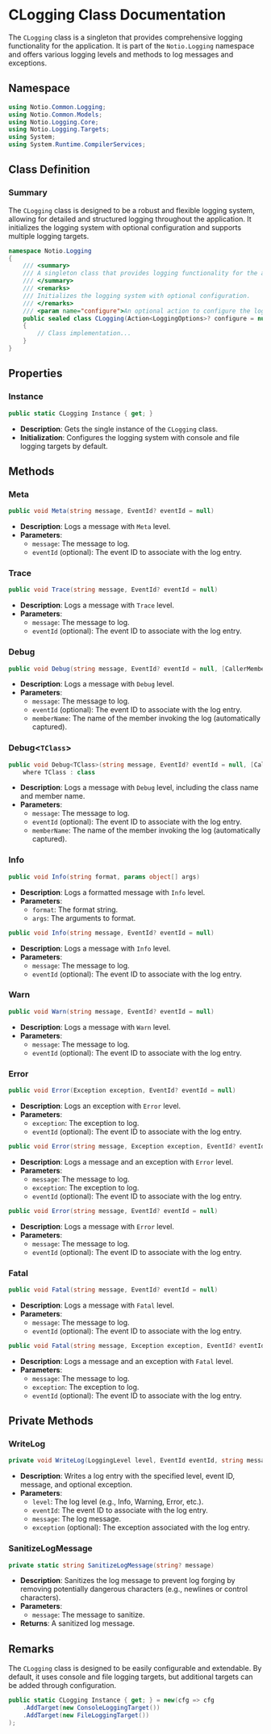 ﻿# CLogging Class Documentation

The `CLogging` class is a singleton that provides comprehensive logging functionality for the application. It is part of the `Notio.Logging` namespace and offers various logging levels and methods to log messages and exceptions.

## Namespace

```csharp
using Notio.Common.Logging;
using Notio.Common.Models;
using Notio.Logging.Core;
using Notio.Logging.Targets;
using System;
using System.Runtime.CompilerServices;
```

## Class Definition

### Summary

The `CLogging` class is designed to be a robust and flexible logging system, allowing for detailed and structured logging throughout the application. It initializes the logging system with optional configuration and supports multiple logging targets.

```csharp
namespace Notio.Logging
{
    /// <summary>
    /// A singleton class that provides logging functionality for the application.
    /// </summary>
    /// <remarks>
    /// Initializes the logging system with optional configuration.
    /// </remarks>
    /// <param name="configure">An optional action to configure the logging system.</param>
    public sealed class CLogging(Action<LoggingOptions>? configure = null) : LoggingEngine(configure), ILogger
    {
        // Class implementation...
    }
}
```

## Properties

### Instance

```csharp
public static CLogging Instance { get; }
```

- **Description**: Gets the single instance of the `CLogging` class.
- **Initialization**: Configures the logging system with console and file logging targets by default.

## Methods

### Meta

```csharp
public void Meta(string message, EventId? eventId = null)
```

- **Description**: Logs a message with `Meta` level.
- **Parameters**:
  - `message`: The message to log.
  - `eventId` (optional): The event ID to associate with the log entry.

### Trace

```csharp
public void Trace(string message, EventId? eventId = null)
```

- **Description**: Logs a message with `Trace` level.
- **Parameters**:
  - `message`: The message to log.
  - `eventId` (optional): The event ID to associate with the log entry.

### Debug

```csharp
public void Debug(string message, EventId? eventId = null, [CallerMemberName] string memberName = "")
```

- **Description**: Logs a message with `Debug` level.
- **Parameters**:
  - `message`: The message to log.
  - `eventId` (optional): The event ID to associate with the log entry.
  - `memberName`: The name of the member invoking the log (automatically captured).

### Debug<`TClass`>

```csharp
public void Debug<TClass>(string message, EventId? eventId = null, [CallerMemberName] string memberName = "")
    where TClass : class
```

- **Description**: Logs a message with `Debug` level, including the class name and member name.
- **Parameters**:
  - `message`: The message to log.
  - `eventId` (optional): The event ID to associate with the log entry.
  - `memberName`: The name of the member invoking the log (automatically captured).

### Info

```csharp
public void Info(string format, params object[] args)
```

- **Description**: Logs a formatted message with `Info` level.
- **Parameters**:
  - `format`: The format string.
  - `args`: The arguments to format.

```csharp
public void Info(string message, EventId? eventId = null)
```

- **Description**: Logs a message with `Info` level.
- **Parameters**:
  - `message`: The message to log.
  - `eventId` (optional): The event ID to associate with the log entry.

### Warn

```csharp
public void Warn(string message, EventId? eventId = null)
```

- **Description**: Logs a message with `Warn` level.
- **Parameters**:
  - `message`: The message to log.
  - `eventId` (optional): The event ID to associate with the log entry.

### Error

```csharp
public void Error(Exception exception, EventId? eventId = null)
```

- **Description**: Logs an exception with `Error` level.
- **Parameters**:
  - `exception`: The exception to log.
  - `eventId` (optional): The event ID to associate with the log entry.

```csharp
public void Error(string message, Exception exception, EventId? eventId = null)
```

- **Description**: Logs a message and an exception with `Error` level.
- **Parameters**:
  - `message`: The message to log.
  - `exception`: The exception to log.
  - `eventId` (optional): The event ID to associate with the log entry.

```csharp
public void Error(string message, EventId? eventId = null)
```

- **Description**: Logs a message with `Error` level.
- **Parameters**:
  - `message`: The message to log.
  - `eventId` (optional): The event ID to associate with the log entry.

### Fatal

```csharp
public void Fatal(string message, EventId? eventId = null)
```

- **Description**: Logs a message with `Fatal` level.
- **Parameters**:
  - `message`: The message to log.
  - `eventId` (optional): The event ID to associate with the log entry.

```csharp
public void Fatal(string message, Exception exception, EventId? eventId = null)
```

- **Description**: Logs a message and an exception with `Fatal` level.
- **Parameters**:
  - `message`: The message to log.
  - `exception`: The exception to log.
  - `eventId` (optional): The event ID to associate with the log entry.

## Private Methods

### WriteLog

```csharp
private void WriteLog(LoggingLevel level, EventId eventId, string message, Exception? exception = null)
```

- **Description**: Writes a log entry with the specified level, event ID, message, and optional exception.
- **Parameters**:
  - `level`: The log level (e.g., Info, Warning, Error, etc.).
  - `eventId`: The event ID to associate with the log entry.
  - `message`: The log message.
  - `exception` (optional): The exception associated with the log entry.

### SanitizeLogMessage

```csharp
private static string SanitizeLogMessage(string? message)
```

- **Description**: Sanitizes the log message to prevent log forging by removing potentially dangerous characters (e.g., newlines or control characters).
- **Parameters**:
  - `message`: The message to sanitize.
- **Returns**: A sanitized log message.

## Remarks

The `CLogging` class is designed to be easily configurable and extendable. By default, it uses console and file logging targets, but additional targets can be added through configuration.

```csharp
public static CLogging Instance { get; } = new(cfg => cfg
    .AddTarget(new ConsoleLoggingTarget())
    .AddTarget(new FileLoggingTarget())
);
```
